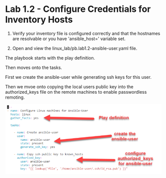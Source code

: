 
# Lab 1.2 - Configure Credentials for Inventory Hosts

1. Verify your inventory file is configured correctly and that the hostnames are resolvable or you have 'ansible_host=' variable set.

2. Open and view the linux_lab/pb.lab1.2-ansible-user.yaml file.

The playbook starts with the play definition.

Then moves onto the tasks.

First we create the ansible-user while generating ssh keys for this user.

Then we mvoe onto copying the local users public key into the authorized_keys file on the remote machines to enable passwordless remoting.

![](/images/lab1.2-ansible-user.png)




